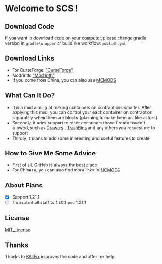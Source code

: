 # Welcome to SCS !
## Download Code
If you want to download code on your computer, please change gradle version in `gradle\wrapper` or build like workflow: `publish.yml`
## Download Links
* For CurseForge: ["CurseForge"](https://www.curseforge.com/minecraft/mc-mods/smartercontraptionstorage)
* Modrinth: ["Modrinth"](https://modrinth.com/mod/smarter-contraption-storage)
* If you come from China, you can also use [MCMODS](https://www.mcmod.cn/class/15306.html)
## What Can It Do?
* It is a mod aiming at making containers on contraptions smarter. After applying this mod, you can control your each container on contraption separately when them are blocks (planning to make them act like actors)
* Secondly, it adds support to other containers those Create haven't allowed, such as [Drawers](https://www.curseforge.com/minecraft/mc-mods/storage-drawers) , [TrashBins](https://www.curseforge.com/minecraft/mc-mods/trash-cans) and any others you request me to support
* Thirdly, it plans to add some interesting and useful features to create
## How to Give Me Some Advice
* First of all, GitHub is always the best place
* For Chinese, you can also find more links in [MCMODS](https://www.mcmod.cn/class/15306.html)
## About Plans
- [x] Support 1.21.1
- [ ] Transplant all stuff to 1.20.1 and 1.21.1
## License
[MIT_License](https://mit-license.org/)
## Thanks
Thanks to [KAllFix](https://center.mcmod.cn/170204/) improves the code and offer me help.